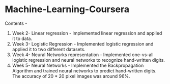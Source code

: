# Machine-Learning-Coursera

Contents - 
1. Week 2- Linear regression - Implemented linear regression and applied it to data.
2. Week 3- Logistic Regression - Implemented logistic regression and applied it to two different datasets.
3. Week 4- Neural Networks representation - Implemented one-vs-all logistic regression and neural networks to recognize hand-written digits.
4. Week 5- Neural Networks - Implemented the Backpropagation Algorithm and trained neural networks to predict hand-written digits. The accuracy of 20 * 20 pixel images was around 96%.  
